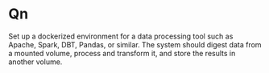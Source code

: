 # Qn
Set up a dockerized environment for a data processing tool such as Apache, Spark, DBT, Pandas, or similar. The system should digest data from a mounted volume, process and transform it, and store the results in another volume.
